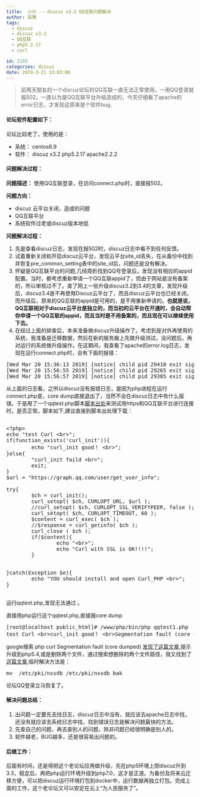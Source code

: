 ```yaml
---
title:  小计 -- discuz x3.2 QQ互联问题解决
author: 吴鹰
tags:
  - discuz
  - discuz x3.2
  - QQ互联
  - php5.2.17
  - curl

id: 1155
categories: discuz
date: 2019-3-21 13:03:00
---
```

> 前两天朋友的一个discuz论坛的QQ互联一直无法正常使用，一用QQ登录就报502。一直以为是QQ互联平台升级造成的，今天仔细看了apache的error日志，才发现这原来是个软件bug.

#### 论坛软件配置如下：
论坛比较老了，使用的是：
- 系统： centos6.9
- 软件：
discuz x3.2
php5.2.17
apache2.2.2

#### 问题解决过程：
**问题描述：** 
使用QQ互联登录，在访问connect.php时，直接报502。

**问题方向：**
- discuz 云平台关闭，造成的问题
- QQ互联平台
- 系统软件过老或discuz版本地低

**问题解决过程：**
1. 先是查看discuz日志，发现在报502时，discuz日志中看不到任何反馈。
2. 试着重新关闭和开启discuz云平台，发现云平台site_id丢失，在从备份中找到并恢复pre_common_setting表中的site_id后，问题还是没有解决。
3. 怀疑是QQ互联平台的问题,几经周折找到QQ号登录后，发现没有相应的appid配置。当时，都考虑重新申请一个QQ互联appid了，但由于网站是没有备案的，所以审核过不了。查了网上一些升级discuz3.2到3.4的文章，发现升级后，discuz3.4是不再使用Discuz云平台了，而且discuz云平台也已经关闭。而升级后，原来的QQ互联的appid是可用的，是不用重新申请的。<b>也就是说，QQ互联相对于discuz云平台是独立的，而当初的云平台在开通时，会自动帮你申请一个QQ互联的appid，而且当时是不用备案的，而且现在可以继续使用下去。</b>
4. 在经过上面的排查后，本来准备做discuz升级操作了。考虑到是对外再使用的系统，我准备是迁移数据，然后在新的服务器上先做升级测试，没问题后，再对运行的系统做升级操作。在这期间，我查看了apache的error.log日志，发现在运行connect.php时，会有下面的报错：
<pre>
[Wed Mar 20 15:36:13 2019] [notice] child pid 29410 exit signal Segmentation fault (11)
[Wed Mar 20 15:56:55 2019] [notice] child pid 29265 exit signal Segmentation fault (11)
[Wed Mar 20 15:56:57 2019] [notice] child pid 29385 exit signal Segmentation fault (11)
</pre>
从上面的日志看，之所以discuz没有报错日志，是因为php进程在运行connect.php是，core dump直接退出了，当然不会在discuz日志中有什么报错。于是用了一个qqtest.php脚本[脚本出处](http://www.discuz.net/thread-3681548-1-1.html)来测试用https和QQ互联平台进行连接时，是否正常。脚本如下,建议直接到脚本出处理下载：
<pre>

&lt?php&gt
echo "test Curl &ltbr&gt";
if(function_exists('curl_init')){
        echo "curl_init good！ &ltbr>";
}else{
        "curl_init faild &ltbr&gt";
        exit;
}
$url = "https://graph.qq.com/user/get_user_info";

try{
        $ch = curl_init();
        curl_setopt( $ch, CURLOPT_URL, $url );
        //curl_setopt( $ch, CURLOPT_SSL_VERIFYPEER, false );
        curl_setopt( $ch, CURLOPT_TIMEOUT, 60 );
        $content = curl_exec( $ch );
        //$response = curl_getinfo( $ch );
        curl_close ( $ch );
        if($content){
                echo "&ltbr&gt";
                echo "Curl with SSL is OK!!!!";
        }


}catch(Exception $e){
        echo "YOU should install and open Curl_PHP &ltbr&gt";
}

</pre>

运行qqtest.php,发现无法通过 。

直接用php运行这个qqtest.php,直接报core dump
<pre>
[root@localhost public_html]# /www/php/bin/php qqtest1.php 
test Curl &ltbr&gtcurl_init good！ &ltbr&gtSegmentation fault (core dumped)
</pre>

google搜索 php curl Segmentation fault (core dumped) [发现了这篇文章](https://blog.csdn.net/loophome/article/details/53812887),提示升级到php5.4,或是删除两个文件，通过搜索想删除的两个文件路径，我又找到了[这篇文章](https://bugs.centos.org/view.php?id=7399),临时解决方法是：
<pre>
mv  /etc/pki/nssdb /etc/pki/nssdb_bak
</pre>

论坛QQ登录立马恢复了。

#### 解决问题总结：
1. 出问题一定要先去找日志，discuz日志中没有，就应该去apache日志中找，还没有就应该去系统日志中找，找到错误日志是解决问题最快的方法。
2. 先查自己的问题，再去查别人的问题，除非问题已经很明确是别人的。
3. 软件越老，BUG越多，还是很容易出问题的。

#### 后继工作：
后面有时间，还是得把这个老论坛应用做升级，先在php5环境上把discuz升到3.3，稳定后，再把php运行环境升级到php7.0，这才是正道。为备份及将来云迁移方便，可以把discuz运行环境打包到docker中，运行数据再独立打包。完成上面的工作，这个老论坛又可以安定在云上“为人民服务了”。

